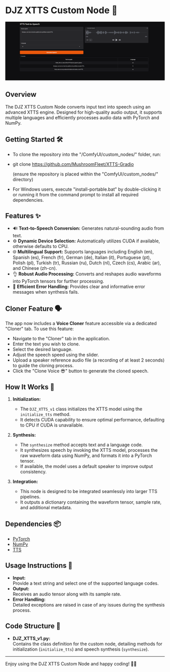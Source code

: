 # DJZ XTTS Custom Node 🎤
![demo-image](https://raw.githubusercontent.com/MushroomFleet/XTTS-Gradio/refs/heads/main/image-demo/demo.png)


## Overview
The DJZ XTTS Custom Node converts input text into speech using an advanced XTTS engine. Designed for high-quality audio output, it supports multiple languages and efficiently processes audio data with PyTorch and NumPy.

## Getting Started 🛠️
- To clone the repository into the "/ComfyUI/custom_nodes/" folder, run:

- git clone https://github.com/MushroomFleet/XTTS-Gradio

  (ensure the repository is placed within the "ComfyUI/custom_nodes/" directory)

- For Windows users, execute "install-portable.bat" by double-clicking it or running it from the command prompt to install all required dependencies.

## Features ✨
- 🔊 **Text-to-Speech Conversion:** Generates natural-sounding audio from text.
- ⚙️ **Dynamic Device Selection:** Automatically utilizes CUDA if available, otherwise defaults to CPU.
- 🌐 **Multilingual Support:** Supports languages including English (en), Spanish (es), French (fr), German (de), Italian (it), Portuguese (pt), Polish (pl), Turkish (tr), Russian (ru), Dutch (nl), Czech (cs), Arabic (ar), and Chinese (zh-cn).
- 👌 **Robust Audio Processing:** Converts and reshapes audio waveforms into PyTorch tensors for further processing.
- 🚀 **Efficient Error Handling:** Provides clear and informative error messages when synthesis fails.

## Cloner Feature 🗣️
The app now includes a **Voice Cloner** feature accessible via a dedicated "Cloner" tab. To use this feature:
- Navigate to the "Cloner" tab in the application.
- Enter the text you wish to clone.
- Select the desired language.
- Adjust the speech speed using the slider.
- Upload a speaker reference audio file (a recording of at least 2 seconds) to guide the cloning process.
- Click the "Clone Voice 😎" button to generate the cloned speech.

## How It Works 🚀
1. **Initialization:**  
   - The `DJZ_XTTS_v1` class initializes the XTTS model using the `initialize_tts` method.
   - It detects CUDA capability to ensure optimal performance, defaulting to CPU if CUDA is unavailable.

2. **Synthesis:**  
   - The `synthesize` method accepts text and a language code.
   - It synthesizes speech by invoking the XTTS model, processes the raw waveform data using NumPy, and formats it into a PyTorch tensor.
   - If available, the model uses a default speaker to improve output consistency.

3. **Integration:**  
   - This node is designed to be integrated seamlessly into larger TTS pipelines.
   - It outputs a dictionary containing the waveform tensor, sample rate, and additional metadata.

## Dependencies 📦
- [PyTorch](https://pytorch.org/)  
- [NumPy](https://numpy.org/)  
- [TTS](https://github.com/coqui-ai/TTS)  

## Usage Instructions 📝
- **Input:**  
  Provide a text string and select one of the supported language codes.
- **Output:**  
  Receives an audio tensor along with its sample rate.
- **Error Handling:**  
  Detailed exceptions are raised in case of any issues during the synthesis process.

## Code Structure 📂
- **DJZ_XTTS_v1.py:**  
  Contains the class definition for the custom node, detailing methods for initialization (`initialize_tts`) and speech synthesis (`synthesize`).


---

Enjoy using the DJZ XTTS Custom Node and happy coding! 🚀🌟
